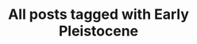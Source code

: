 ---
layout: tag
title: "All posts tagged with Early Pleistocene"
permalink: /weblog/tags/early-pleistocene/
taxonomy: Early Pleistocene
---